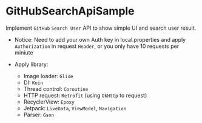 # GitHubSearchApiSample

Implement `GitHub` `Search User` API to show simple UI and search user result.

- Notice: Need to add your own Auth key in local.properties and apply `Authorization` in request `Header`, or you only have 10 requests per miniute

- Apply library:
  - Image loader: `Glide`
  - DI: `Koin`
  - Thread control: `Coroutine`
  - HTTP request: `Retrofit` (using `OkHttp` to request)
  - RecyclerView: `Epoxy`
  - Jetpack: `LiveData`, `ViewModel`, `Navigation`
  - Parser: `Gson`
